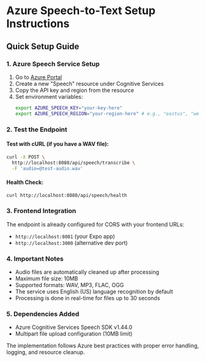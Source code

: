 # Azure Speech-to-Text Setup Instructions

## Quick Setup Guide

### 1. Azure Speech Service Setup

1. Go to [Azure Portal](https://portal.azure.com)
2. Create a new "Speech" resource under Cognitive Services
3. Copy the API key and region from the resource
4. Set environment variables:
   ```bash
   export AZURE_SPEECH_KEY="your-key-here"
   export AZURE_SPEECH_REGION="your-region-here" # e.g., "eastus", "westus2"
   ```

### 2. Test the Endpoint

#### Test with cURL (if you have a WAV file):

```bash
curl -X POST \
  http://localhost:8080/api/speech/transcribe \
  -F 'audio=@test-audio.wav'
```

#### Health Check:

```bash
curl http://localhost:8080/api/speech/health
```

### 3. Frontend Integration

The endpoint is already configured for CORS with your frontend URLs:

- `http://localhost:8081` (your Expo app)
- `http://localhost:3000` (alternative dev port)

### 4. Important Notes

- Audio files are automatically cleaned up after processing
- Maximum file size: 10MB
- Supported formats: WAV, MP3, FLAC, OGG
- The service uses English (US) language recognition by default
- Processing is done in real-time for files up to 30 seconds

### 5. Dependencies Added

- Azure Cognitive Services Speech SDK v1.44.0
- Multipart file upload configuration (10MB limit)

The implementation follows Azure best practices with proper error handling, logging, and resource cleanup.
